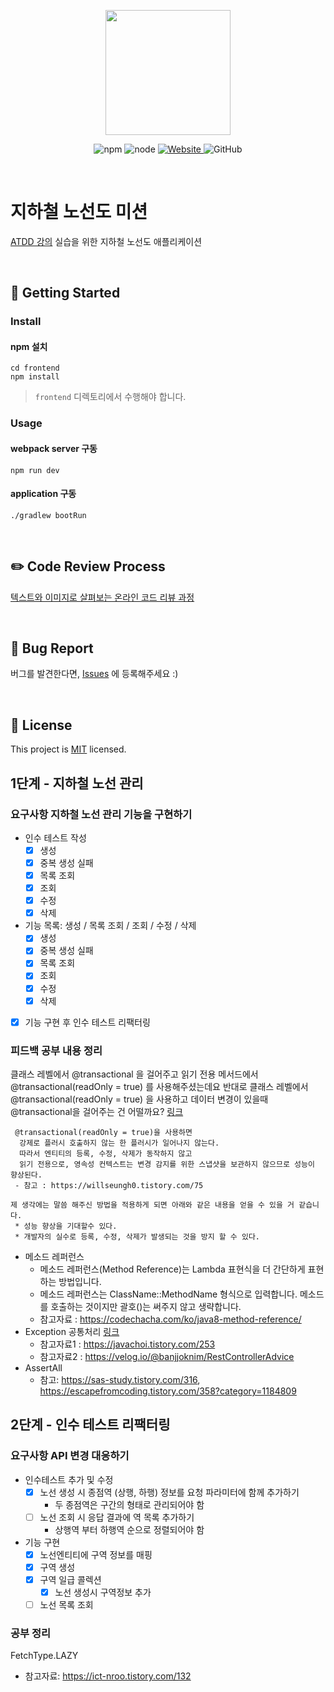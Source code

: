 <p align="center">
    <img width="200px;" src="https://raw.githubusercontent.com/woowacourse/atdd-subway-admin-frontend/master/images/main_logo.png"/>
</p>
<p align="center">
  <img alt="npm" src="https://img.shields.io/badge/npm-%3E%3D%205.5.0-blue">
  <img alt="node" src="https://img.shields.io/badge/node-%3E%3D%209.3.0-blue">
  <a href="https://edu.nextstep.camp/c/R89PYi5H" alt="nextstep atdd">
    <img alt="Website" src="https://img.shields.io/website?url=https%3A%2F%2Fedu.nextstep.camp%2Fc%2FR89PYi5H">
  </a>
  <img alt="GitHub" src="https://img.shields.io/github/license/next-step/atdd-subway-admin">
</p>

<br>

# 지하철 노선도 미션
[ATDD 강의](https://edu.nextstep.camp/c/R89PYi5H) 실습을 위한 지하철 노선도 애플리케이션

<br>

## 🚀 Getting Started

### Install
#### npm 설치
```
cd frontend
npm install
```
> `frontend` 디렉토리에서 수행해야 합니다.

### Usage
#### webpack server 구동
```
npm run dev
```
#### application 구동
```
./gradlew bootRun
```
<br>

## ✏️ Code Review Process
[텍스트와 이미지로 살펴보는 온라인 코드 리뷰 과정](https://github.com/next-step/nextstep-docs/tree/master/codereview)

<br>

## 🐞 Bug Report

버그를 발견한다면, [Issues](https://github.com/next-step/atdd-subway-admin/issues) 에 등록해주세요 :)

<br>

## 📝 License

This project is [MIT](https://github.com/next-step/atdd-subway-admin/blob/master/LICENSE.md) licensed.


## 1단계 - 지하철 노선 관리
### 요구사항 지하철 노선 관리 기능을 구현하기
* 인수 테스트 작성
  * [x] 생성
  * [x] 중복 생성 실패
  * [x] 목록 조회
  * [x] 조회
  * [x] 수정
  * [x] 삭제
* 기능 목록: 생성 / 목록 조회 / 조회 / 수정 / 삭제
  * [x] 생성
  * [x] 중복 생성 실패
  * [x] 목록 조회
  * [x] 조회
  * [x] 수정
  * [x] 삭제
* [x] 기능 구현 후 인수 테스트 리팩터링
### 피드백 공부 내용 정리
클래스 레벨에서 @transactional 을 걸어주고 읽기 전용 메서드에서 @transactional(readOnly = true) 를 사용해주셨는데요
반대로 클래스 레벨에서 @transactional(readOnly = true) 을 사용하고 데이터 변경이 있을때 @transactional을 걸어주는 건 어떨까요? [링크](https://github.com/next-step/atdd-subway-admin/pull/449#discussion_r755177519)
~~~
 @transactional(readOnly = true)을 사용하면
  강제로 플러시 호출하지 않는 한 플러시가 일어나지 않는다.
  따라서 엔티티의 등록, 수정, 삭제가 동작하지 않고
  읽기 전용으로, 영속성 컨텍스트는 변경 감지를 위한 스냅샷을 보관하지 않으므로 성능이 향상된다.
 - 참고 : https://willseungh0.tistory.com/75
 
제 생각에는 말씀 해주신 방법을 적용하게 되면 아래와 같은 내용을 얻을 수 있을 거 같습니다.
 * 성능 향상을 기대할수 있다.
 * 개발자의 실수로 등록, 수정, 삭제가 발생되는 것을 방지 할 수 있다.
~~~
* 메소드 레퍼런스
  * 메소드 레퍼런스(Method Reference)는 Lambda 표현식을 더 간단하게 표현하는 방법입니다.
  * 메소드 레퍼런스는 ClassName::MethodName 형식으로 입력합니다. 메소드를 호출하는 것이지만 괄호()는 써주지 않고 생략합니다.
  * 참고자료 : https://codechacha.com/ko/java8-method-reference/
* Exception 공통처리 [링크](https://github.com/next-step/atdd-subway-admin/pull/449#discussion_r755182659)
  * 참고자료1 : https://javachoi.tistory.com/253
  * 참고자료2 : https://velog.io/@banjjoknim/RestControllerAdvice
* AssertAll
  * 참고: https://sas-study.tistory.com/316, https://escapefromcoding.tistory.com/358?category=1184809

## 2단계 - 인수 테스트 리팩터링
### 요구사항 API 변경 대응하기
* 인수테스트 추가 및 수정
  * [x] 노선 생성 시 종점역 (상행, 하행) 정보를 요청 파라미터에 함께 추가하기
    * 두 종점역은 구간의 형태로 관리되어야 함
  * [ ] 노선 조회 시 응답 결과에 역 목록 추가하기
    * 상행역 부터 하행역 순으로 정렬되어야 함
* 기능 구현
  * [x] 노선엔티티에 구역 정보를 매핑
  * [x] 구역 생성
  * [x] 구역 일급 콜렉션
    * [x] 노선 생성시 구역정보 추가
  * [ ] 노선 목록 조회
  
### 공부 정리
FetchType.LAZY
* 참고자료: https://ict-nroo.tistory.com/132
